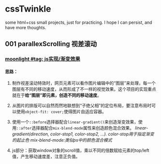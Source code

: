 # cssTwinkle
some html+css small projects, just for practicing. I hope I can persist, and have more thoughts.

## 001 parallexScrolling 视差滚动
### [moonlight #tag: js实现/渐变效果](https://github.com/Bubble-419/cssTwinkle/tree/main/01parallaxScrolling/01moonlight)
#### 思路：
1. 制作视差滚动特效时，网页元素可以看作图片编辑中的“图层”来处理，每一个图层有不同的移动速度，从而形成了不一样的视觉效果。这个项目的实现重点就在于**给“图层”即元素，创造不同的移动速度**。

2. 从图片的排版可以自然而然地联想到“子绝父相”的定位布局，要注意布局时可以使用`object-fit: cover;`使得图片自适应容器。

3. 使用一个`::before`选择器配合`linear-gradient()`来创造渐变效果，使用`::after`选择器配合`mix-blend-mode`属性来创造颜色混合效果。 
    *linear-gradient(direction, color-stop1, color-stop2, ...). color-stop用于指定渐变的起止色*
    *mix-blend-mode:类似ps中的颜色混合模式*
    
4. js部分：获取window对象的scroll值，乘以不同的倍数赋给元素的top/left值，产生移动速度差，注意正负值。
